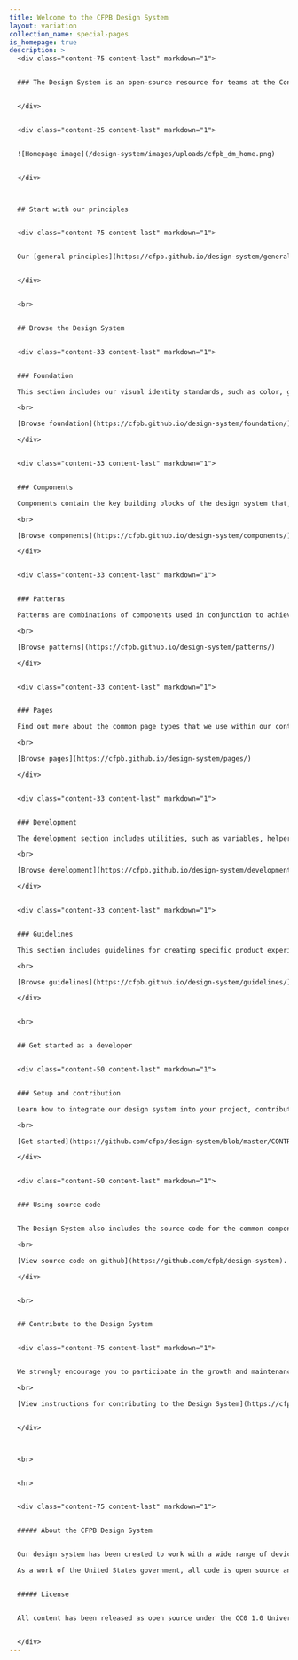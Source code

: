```yaml
---
title: Welcome to the CFPB Design System
layout: variation
collection_name: special-pages
is_homepage: true
description: >
  <div class="content-75 content-last" markdown="1">


  ### The Design System is an open-source resource for teams at the Consumer Financial Protection Bureau (CFPB). It's intended to help teams produce consistent, effective, and accessible products for the American public.


  </div>


  <div class="content-25 content-last" markdown="1">


  ![Homepage image](/design-system/images/uploads/cfpb_dm_home.png) 


  </div>



  ## Start with our principles


  <div class="content-75 content-last" markdown="1">


  Our [general principles](https://cfpb.github.io/design-system/general-principles) form the strategic underpinnings for the CFPB’s design and development standards. Our [accessibility principles](https://cfpb.github.io/design-system/accessibility) lay the foundation for ensuring that our web content is available for all users. 


  </div>


  <br>


  ## Browse the Design System


  <div class="content-33 content-last" markdown="1">


  ### Foundation

  This section includes our visual identity standards, such as color, grid, and typography. It forms the foundation for the CFPB’s website and external-facing materials. 

  <br>

  [Browse foundation](https://cfpb.github.io/design-system/foundation/)

  </div>


  <div class="content-33 content-last" markdown="1">


  ### Components

  Components contain the key building blocks of the design system that, when combined, can be used to create a website. Examples of components include buttons, text inputs, tables, and alerts. 

  <br>

  [Browse components](https://cfpb.github.io/design-system/components/)

  </div>


  <div class="content-33 content-last" markdown="1">


  ### Patterns

  Patterns are combinations of components used in conjunction to achieve a goal. Interaction patterns are best practice design solutions to common user tasks. Layout patterns are used by designers to organize content into clear, accessible web pages. 

  <br>

  [Browse patterns](https://cfpb.github.io/design-system/patterns/)

  </div>


  <div class="content-33 content-last" markdown="1">


  ### Pages

  Find out more about the common page types that we use within our content management system, which are documented for easy reference. 

  <br>

  [Browse pages](https://cfpb.github.io/design-system/pages/)

  </div>


  <div class="content-33 content-last" markdown="1">


  ### Development

  The development section includes utilities, such as variables, helper classes, and mixins, and layout options, such as blocks. 

  <br>

  [Browse development](https://cfpb.github.io/design-system/development/) 

  </div>


  <div class="content-33 content-last" markdown="1">


  ### Guidelines

  This section includes guidelines for creating specific product experiences not covered in other sections. 

  <br>

  [Browse guidelines](https://cfpb.github.io/design-system/guidelines/)

  </div>


  <br>


  ## Get started as a developer


  <div class="content-50 content-last" markdown="1">


  ### Setup and contribution

  Learn how to integrate our design system into your project, contribute to the code base, and update the documentation. 

  <br>

  [Get started](https://github.com/cfpb/design-system/blob/master/CONTRIBUTING.md)

  </div>


  <div class="content-50 content-last" markdown="1">


  ### Using source code


  The Design System also includes the source code for the common components that power the design of [consumerfinance.gov](https://www.consumerfinance.gov). 

  <br>

  [View source code on github](https://github.com/cfpb/design-system).

  </div>


  <br>


  ## Contribute to the Design System


  <div class="content-75 content-last" markdown="1">


  We strongly encourage you to participate in the growth and maintenance of the Design System. To make contribution easier, the Design System is built on a tool called Netlify CMS, which allows for editing of pages in a web browser, without needing to use git or other command-line tools. 

  <br>

  [View instructions for contributing to the Design System](https://cfpb.github.io/design-system/updating-this-website/).


  </div>



  <br>


  <hr>


  <div class="content-75 content-last" markdown="1">


  ##### About the CFPB Design System


  Our design system has been created to work with a wide range of devices and browsers. Following a modern, mobile first responsive approach, sites built with our Design System easily adapt to a wide range of screen sizes, all while carefully following accessibility best practices.

  As a work of the United States government, all code is open source and in the public domain. We encourage you to use this framework in your own projects and to contribute back.


  ##### License


  All content has been released as open source under the CC0 1.0 Universal Public Domain Dedication, and we’d love for other agencies, developers, or groups to adapt it for their own use.


  </div>
---
```

